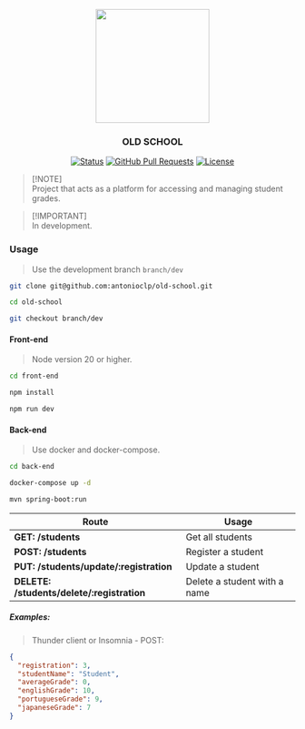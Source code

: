 <p align="center">
  <img src="https://cdn-icons-png.flaticon.com/512/5968/5968517.png" width="200">
</p>

<h3 align="center">OLD SCHOOL</h3>

<div align="center">

[![Status](https://img.shields.io/badge/status-active-success.svg)](https://github.com/antonioclp/old-school) 
[![GitHub Pull Requests](https://img.shields.io/github/issues-pr/antonioclp/old-school.svg)](https://github.com/antonioclp/old-school)
[![License](https://img.shields.io/badge/license-MIT-blue.svg)](/LICENSE)

</div>

> [!NOTE]\
> Project that acts as a platform for accessing and managing student grades.

> [!IMPORTANT]\
> In development.

### Usage
> Use the development branch `branch/dev`
```bash
git clone git@github.com:antonioclp/old-school.git

cd old-school

git checkout branch/dev
```

#### Front-end
> Node version 20 or higher.
```bash
cd front-end

npm install

npm run dev
```

#### Back-end
> Use docker and docker-compose.
```bash
cd back-end

docker-compose up -d

mvn spring-boot:run
```


| Route | Usage
| --- | --- |
| **GET: /students** | Get all students |
| **POST: /students** | Register a student |
| **PUT: /students/update/:registration** | Update a student |
| **DELETE: /students/delete/:registration** | Delete a student with a name |

##### Examples:
> Thunder client or Insomnia - POST:
```json
{
  "registration": 3,
  "studentName": "Student",
  "averageGrade": 0,
  "englishGrade": 10,
  "portugueseGrade": 9,
  "japaneseGrade": 7
}
```
